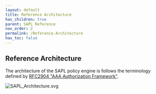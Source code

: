 ```yaml
---
layout: default
title: Reference Architecture
has_children: true
parent: SAPL Reference
nav_order: 2
permalink: /Reference-Architecture
has_toc: false
---
```


## Reference Architecture

The architecture of the SAPL policy engine is follows the terminology defined by [RFC2904 "AAA Authorization Framework"](https://tools.ietf.org/html/rfc2904).




![SAPL_Architecture.svg](/assets/sapl_reference_images/SAPL_Architecture.svg)
